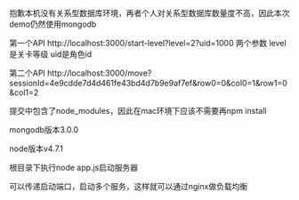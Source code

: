 抱歉本机没有关系型数据库环境，再者个人对关系型数据库数量度不高，因此本次demo仍然使用mongodb

第一个API
http://localhost:3000/start-level?level=2?uid=1000
两个参数
level是关卡等级
uid是角色id

第二个API
http://localhost:3000/move?sessionId=4e9cdde7d4d461fe43bd4d7b9e9af7ef&row0=0&col0=1&row1=0&col1=2

提交中包含了node_modules，因此在mac环境下应该不需要再npm install

mongodb版本3.0.0

node版本v4.7.1

根目录下执行node app.js启动服务器

可以传递启动端口，启动多个服务，这样就可以通过nginx做负载均衡

